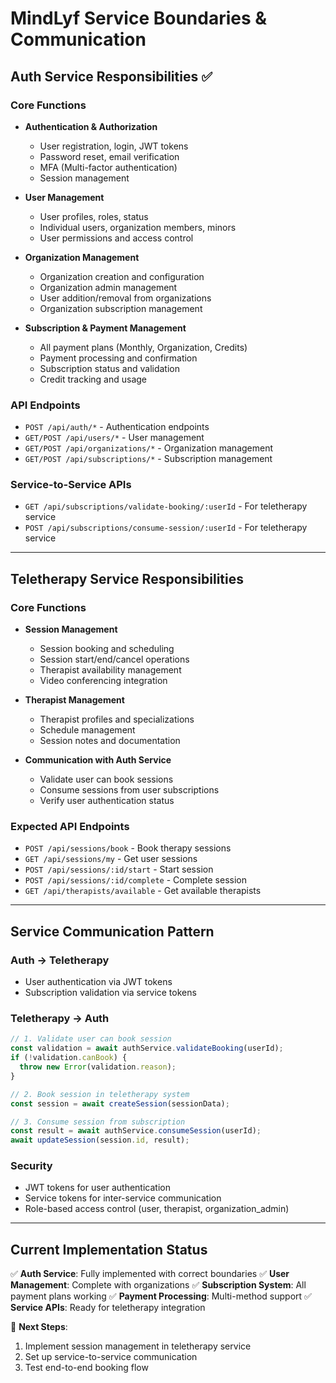 # MindLyf Service Boundaries & Communication

## Auth Service Responsibilities ✅

### Core Functions
- **Authentication & Authorization**
  - User registration, login, JWT tokens
  - Password reset, email verification
  - MFA (Multi-factor authentication)
  - Session management

- **User Management**
  - User profiles, roles, status
  - Individual users, organization members, minors
  - User permissions and access control

- **Organization Management**
  - Organization creation and configuration
  - Organization admin management
  - User addition/removal from organizations
  - Organization subscription management

- **Subscription & Payment Management**
  - All payment plans (Monthly, Organization, Credits)
  - Payment processing and confirmation
  - Subscription status and validation
  - Credit tracking and usage

### API Endpoints
- `POST /api/auth/*` - Authentication endpoints
- `GET/POST /api/users/*` - User management
- `GET/POST /api/organizations/*` - Organization management
- `GET/POST /api/subscriptions/*` - Subscription management

### Service-to-Service APIs
- `GET /api/subscriptions/validate-booking/:userId` - For teletherapy service
- `POST /api/subscriptions/consume-session/:userId` - For teletherapy service

---

## Teletherapy Service Responsibilities

### Core Functions
- **Session Management**
  - Session booking and scheduling
  - Session start/end/cancel operations
  - Therapist availability management
  - Video conferencing integration

- **Therapist Management**
  - Therapist profiles and specializations
  - Schedule management
  - Session notes and documentation

- **Communication with Auth Service**
  - Validate user can book sessions
  - Consume sessions from user subscriptions
  - Verify user authentication status

### Expected API Endpoints
- `POST /api/sessions/book` - Book therapy sessions
- `GET /api/sessions/my` - Get user sessions
- `POST /api/sessions/:id/start` - Start session
- `POST /api/sessions/:id/complete` - Complete session
- `GET /api/therapists/available` - Get available therapists

---

## Service Communication Pattern

### Auth → Teletherapy
- User authentication via JWT tokens
- Subscription validation via service tokens

### Teletherapy → Auth
```javascript
// 1. Validate user can book session
const validation = await authService.validateBooking(userId);
if (!validation.canBook) {
  throw new Error(validation.reason);
}

// 2. Book session in teletherapy system
const session = await createSession(sessionData);

// 3. Consume session from subscription
const result = await authService.consumeSession(userId);
await updateSession(session.id, result);
```

### Security
- JWT tokens for user authentication
- Service tokens for inter-service communication
- Role-based access control (user, therapist, organization_admin)

---

## Current Implementation Status

✅ **Auth Service**: Fully implemented with correct boundaries
✅ **User Management**: Complete with organizations
✅ **Subscription System**: All payment plans working
✅ **Payment Processing**: Multi-method support
✅ **Service APIs**: Ready for teletherapy integration

🔄 **Next Steps**: 
1. Implement session management in teletherapy service
2. Set up service-to-service communication
3. Test end-to-end booking flow